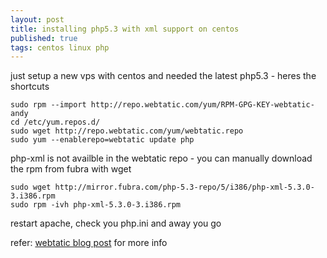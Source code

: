 ```yaml
---
layout: post
title: installing php5.3 with xml support on centos
published: true
tags: centos linux php
---
```


just setup a new vps with centos and needed the latest php5.3 - heres the shortcuts

``` shell
sudo rpm --import http://repo.webtatic.com/yum/RPM-GPG-KEY-webtatic-andy
cd /etc/yum.repos.d/
sudo wget http://repo.webtatic.com/yum/webtatic.repo
sudo yum --enablerepo=webtatic update php
```

php-xml is not availble in the webtatic repo - you can manually download the rpm from fubra with wget

``` shell
sudo wget http://mirror.fubra.com/php-5.3-repo/5/i386/php-xml-5.3.0-3.i386.rpm
sudo rpm -ivh php-xml-5.3.0-3.i386.rpm
```

restart apache, check you php.ini and away you go

refer: [webtatic blog post](http://www.webtatic.com/blog/2009/06/php-530-on-centos-5/) for more info
